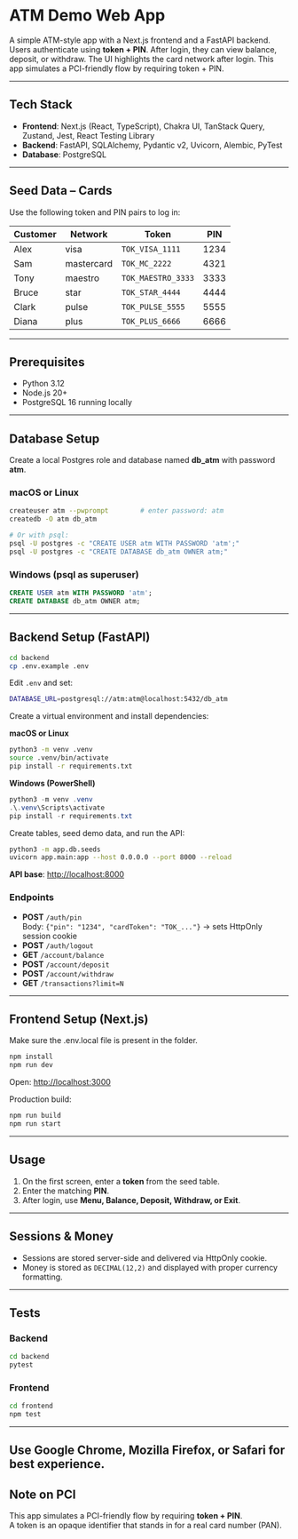 # ATM Demo Web App

A simple ATM-style app with a Next.js frontend and a FastAPI backend. Users authenticate using **token + PIN**. After login, they can view balance, deposit, or withdraw. The UI highlights the card network after login. This app simulates a PCI-friendly flow by requiring token + PIN.

---

## Tech Stack

- **Frontend**: Next.js (React, TypeScript), Chakra UI, TanStack Query, Zustand, Jest, React Testing Library  
- **Backend**: FastAPI, SQLAlchemy, Pydantic v2, Uvicorn, Alembic, PyTest  
- **Database**: PostgreSQL  

---

## Seed Data – Cards

Use the following token and PIN pairs to log in:

| Customer | Network    | Token              | PIN  |
|----------|------------|--------------------|------|
| Alex     | visa       | `TOK_VISA_1111`    | 1234 |
| Sam      | mastercard | `TOK_MC_2222`      | 4321 |
| Tony     | maestro    | `TOK_MAESTRO_3333` | 3333 |
| Bruce    | star       | `TOK_STAR_4444`    | 4444 |
| Clark    | pulse      | `TOK_PULSE_5555`   | 5555 |
| Diana    | plus       | `TOK_PLUS_6666`    | 6666 |

---

## Prerequisites

- Python 3.12  
- Node.js 20+  
- PostgreSQL 16 running locally  

---

## Database Setup

Create a local Postgres role and database named **db_atm** with password **atm**.

### macOS or Linux
```bash
createuser atm --pwprompt        # enter password: atm
createdb -O atm db_atm

# Or with psql:
psql -U postgres -c "CREATE USER atm WITH PASSWORD 'atm';"
psql -U postgres -c "CREATE DATABASE db_atm OWNER atm;"
```

### Windows (psql as superuser)
```sql
CREATE USER atm WITH PASSWORD 'atm';
CREATE DATABASE db_atm OWNER atm;
```

---

## Backend Setup (FastAPI)

```bash
cd backend
cp .env.example .env
```

Edit `.env` and set:
```bash
DATABASE_URL=postgresql://atm:atm@localhost:5432/db_atm
```

Create a virtual environment and install dependencies:

**macOS or Linux**
```bash
python3 -m venv .venv
source .venv/bin/activate
pip install -r requirements.txt
```

**Windows (PowerShell)**
```powershell
python3 -m venv .venv
.\.venv\Scripts\activate
pip install -r requirements.txt
```

Create tables, seed demo data, and run the API:
```bash
python3 -m app.db.seeds
uvicorn app.main:app --host 0.0.0.0 --port 8000 --reload
```

**API base**: [http://localhost:8000](http://localhost:8000)

### Endpoints
- **POST** `/auth/pin`  
  Body: `{"pin": "1234", "cardToken": "TOK_..."}` -> sets HttpOnly session cookie  
- **POST** `/auth/logout`  
- **GET** `/account/balance`  
- **POST** `/account/deposit`  
- **POST** `/account/withdraw`  
- **GET** `/transactions?limit=N`  

---

## Frontend Setup (Next.js)

Make sure the .env.local file is present in the folder.
```bash
npm install
npm run dev
```

Open: [http://localhost:3000](http://localhost:3000)

Production build:
```bash
npm run build
npm run start
```

---

## Usage

1. On the first screen, enter a **token** from the seed table.  
2. Enter the matching **PIN**.  
3. After login, use **Menu, Balance, Deposit, Withdraw, or Exit**.  

---

## Sessions & Money

- Sessions are stored server-side and delivered via HttpOnly cookie.  
- Money is stored as `DECIMAL(12,2)` and displayed with proper currency formatting.  

---

## Tests

### Backend
```bash
cd backend
pytest
```

### Frontend
```bash
cd frontend
npm test
```

---

## Use **Google Chrome**, **Mozilla Firefox**, or **Safari** for best experience.

## Note on PCI

This app simulates a PCI-friendly flow by requiring **token + PIN**.  
A token is an opaque identifier that stands in for a real card number (PAN).
